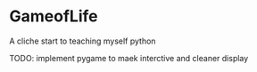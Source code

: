 # GameofLife
A cliche start to teaching myself python


TODO:
implement pygame to  maek interctive and cleaner display

